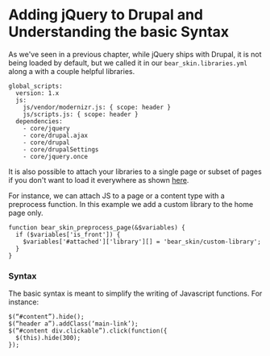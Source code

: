 # Adding jQuery to Drupal and Understanding the basic Syntax

As we've seen in a previous chapter, while jQuery ships with Drupal, it is not being loaded by default, but we called it in our ```bear_skin.libraries.yml``` along a with a couple helpful libraries.

```
global_scripts:
  version: 1.x
  js:
    js/vendor/modernizr.js: { scope: header }
    js/scripts.js: { scope: header }
  dependencies:
    - core/jquery
    - core/drupal.ajax
    - core/drupal
    - core/drupalSettings
    - core/jquery.once
```

It is also possible to attach your libraries to a single page or subset of pages if you don't want to  load it everywhere as shown [here](https://www.drupal.org/theme-guide/8/assets).

For instance, we can attach JS to a page or a content type with a preprocess function. In this example we add a custom library to the home page only.

```
function bear_skin_preprocess_page(&$variables) {
  if ($variables['is_front']) {
    $variables['#attached']['library'][] = 'bear_skin/custom-library';
  }
}
```

### Syntax


The basic syntax is meant to simplify the writing of Javascript functions. For instance:

```
$(“#content”).hide();
$(“header a”).addClass(‘main-link’);
$(“#content div.clickable”).click(function({ 
  $(this).hide(300);              
});
```